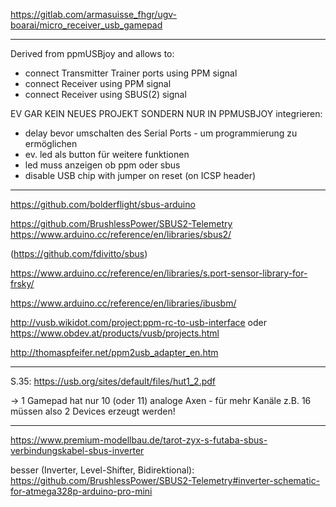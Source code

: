 https://gitlab.com/armasuisse_fhgr/ugv-boarai/micro_receiver_usb_gamepad

--- --- --- --- --- --- --- --- --- --- --- --- --- --- ---

Derived from ppmUSBjoy and allows to:

- connect Transmitter Trainer ports using PPM signal
- connect Receiver using PPM signal
- connect Receiver using SBUS(2) signal


EV GAR KEIN NEUES PROJEKT SONDERN NUR IN PPMUSBJOY integrieren:

- delay bevor umschalten des Serial Ports - um programmierung zu ermöglichen
- ev. led als button für weitere funktionen
- led muss anzeigen ob ppm oder sbus
- disable USB chip with jumper on reset (on ICSP header)


--- --- --- --- --- --- --- --- --- --- --- --- --- --- ---

https://github.com/bolderflight/sbus-arduino

https://github.com/BrushlessPower/SBUS2-Telemetry
https://www.arduino.cc/reference/en/libraries/sbus2/

(https://github.com/fdivitto/sbus)


https://www.arduino.cc/reference/en/libraries/s.port-sensor-library-for-frsky/


https://www.arduino.cc/reference/en/libraries/ibusbm/


http://vusb.wikidot.com/project:ppm-rc-to-usb-interface
oder
https://www.obdev.at/products/vusb/projects.html


http://thomaspfeifer.net/ppm2usb_adapter_en.htm

--- --- --- --- --- --- --- --- --- --- --- --- --- --- ---

S.35: https://usb.org/sites/default/files/hut1_2.pdf

-> 1 Gamepad hat nur 10 (oder 11) analoge Axen - für mehr Kanäle z.B. 16 müssen also 2 Devices erzeugt werden!

--- --- --- --- --- --- --- --- --- --- --- --- --- --- ---

https://www.premium-modellbau.de/tarot-zyx-s-futaba-sbus-verbindungskabel-sbus-inverter

besser (Inverter, Level-Shifter, Bidirektional): https://github.com/BrushlessPower/SBUS2-Telemetry#inverter-schematic-for-atmega328p-arduino-pro-mini
